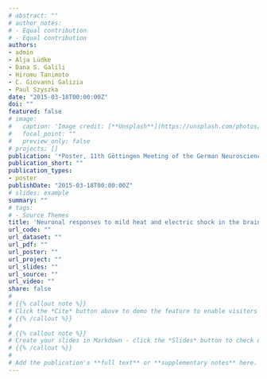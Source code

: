 ```yaml
---
# abstract: ""
# author_notes:
# - Equal contribution
# - Equal contribution
authors:
- admin
- Alja Lüdke 
- Dana S. Galili
- Hiromu Tanimoto
- C. Giovanni Galizia
- Paul Szyszka
date: "2015-03-18T00:00:00Z"
doi: ""
featured: false
# image:
#   caption: 'Image credit: [**Unsplash**](https://unsplash.com/photos/jdD8gXaTZsc)'
#   focal_point: ""
#   preview_only: false
# projects: []
publication: '*Poster, 11th Göttingen Meeting of the German Neuroscience Society, Göttingen, Germany*'
publication_short: ""
publication_types:
- poster
publishDate: "2015-03-18T00:00:00Z"
# slides: example
summary: ""
# tags:
# - Source Themes
title: 'Neuronal responses to mild heat and electric shock in the brain of Drosophila'
url_code: ""
url_dataset: ""
url_pdf: ""
url_poster: ""
url_project: ""
url_slides: ""
url_source: ""
url_video: ""
share: false
# 
# {{% callout note %}}
# Click the *Cite* button above to demo the feature to enable visitors to import publication metadata into their reference management software.
# {{% /callout %}}
# 
# {{% callout note %}}
# Create your slides in Markdown - click the *Slides* button to check out the example.
# {{% /callout %}}
# 
# Add the publication's **full text** or **supplementary notes** here. You can use rich formatting such as including [code, math, and images](https://docs.hugoblox.com/content/writing-markdown-latex/).
---
```


